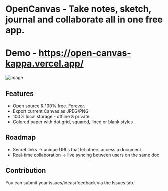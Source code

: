 # OpenCanvas - Take notes, sketch, journal and collaborate all in one free app.

# Demo - https://open-canvas-kappa.vercel.app/

![image](https://github.com/user-attachments/assets/037b277d-4ea2-4f92-b1dc-9011a08c5b3f)

## Features

- Open source & 100% free. Forever.
- Export current Canvas as JPEG/PNG
- 100% local storage - offline & private.
- Colored paper with dot grid, squared, lined or blank styles

## Roadmap

- Secret links → unique URLs that let others access a document
- Real-time collaboration → live syncing between users on the same doc

## Contribution

You can submit your issues/ideas/feedback via the Issues tab. 
